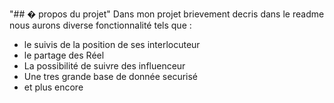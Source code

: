 "## � propos du projet" 
Dans mon projet brievement decris dans le readme nous aurons diverse fonctionnalité tels que :
- le suivis de la position de ses interlocuteur 
- le partage des Réel 
- La possibilité de suivre des influenceur 
- Une tres grande base de donnée securisé 
- et plus encore 